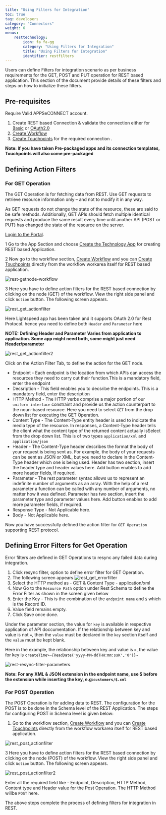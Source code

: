 ```yaml
---
title: "Using Filters for Integration"
toc: true
tag: developers
category: "Connectors"
weight: 6
menus: 
    resttechnology:
        icon: fa fa-gg
        category: "Using Filters for Integration"
        title: "Using Filters for Integration"
        identifier: restfilters
---
```

Users can define Filters for integration scenario as per business requirements for the GET, POST and PUT operation for REST based application. 
This section of the document provide details of these filters and steps on how to initialize these filters.

## Pre-requisites
Require Valid APPSeCONNECT account.  
1) Create REST based Connection & validate the connection either for [Basic](/connectors/BasicAuthentication/) or [OAuth2.0](/connectors/OAuth2.0/)
2) [Create Workflow](/workflow/steps-to-create-your-first-workflow/)  
3) [Create Touchpoints](/getting-started/#steps-to-create-an-organisational-touchpoint) for the required connection  .

**Note: If you have taken Pre-packaged apps and its connection templates, Touchpoints will also come pre-packaged**

## Defining Action Filters 

### For GET Operation

The GET Operation is for fetching data from REST. Use GET requests to retrieve resource information only – and not to modify 
it in any way. 

As GET requests do not change the state of the resource, these are said to be safe methods. Additionally, GET APIs should fetch 
multiple identical requests and produce the same result every time until another API (POST or PUT) 
has changed the state of the resource on the server.

[Login to the Portal](https://docs.appseconnect.com/).

1 Go to the App Section and choose [Create the Technology App](/getting-started/#b-technology-app-creation) for creating REST based Application.

2 Now go to the workflow section, [Create Workflow](/workflow/steps-to-create-your-first-workflow/) and you can [Create Touchpoints](/getting-started/#steps-to-create-an-organisational-touchpoint) directly 
from  the workflow workarea itself for REST based application.

![rest-getnode-workflow](/staticfiles/connectors/media/technology-connector/rest-getnode-workflow.png) 

3 Here you have to define action filters for the REST based connection by clicking on the node (GET) of the workflow. 
  View the right side panel and click `Action` button. The following screen appears. 

![rest_get_actionfilter](/staticfiles/connectors/media/technology-connector/rest_get_actionfilter.png) 

Here Lightspeed app has been taken and it supports OAuth 2.0 for Rest Protocol. hence you need to define both `Header` and `Parameter` here

**NOTE: Defining Header and Parameter Varies from application to application. Some app might need both, some might just need Header/parameter**

![rest_get_actionfilter2](/staticfiles/connectors/media/technology-connector/rest_get_actionfilter2.png) 

Click on the Action Filter Tab, to define the action for the GET node.

* Endpoint - Each endpoint is the location from which APIs can access the resources they need to carry out their function.This is a mandatory field, enter the endpoint 
* Decsription - This field enables you to decsribe the endpoints. This is a mandatory field, enter the description
* HTTP Method - The HTTP verbs comprise a major portion of our `uniform interface` constraint and provide us the action counterpart to the noun-based resource. Here you need to select `GET` from the drop down list 
  for executing the GET Operation.
* Content Type - The Content-Type entity header is used to indicate the media type of the resource. In responses, a Content-Type header tells the client what the 
  content type of the returned content actually isSelect from the drop down list. This is of  two types `application/xml` and `application/json`
* Header - The Content-Type header describes the format the body of your request is being sent as. 
  For example, the body of your requests can be sent as JSON or XML, but you need to declare in the Content-Type header which one is being used.
  Header has two section, insert the header type and header values here. Add button enables to add more header fields, if required. 
* Parameter - The rest parameter syntax allows us to represent an indefinite number of arguments as an array. 
  With the help of a rest parameter a function can be called with any number of arguments, no matter how it was defined.
  Parameter has two section, insert the parameter type and parameter values here. Add button enables to add more parameter fields, if required. 
* Response Type - Not Applicable here. 
* Body - Not Applicable here.

Now you have successfully defined the action filter for `GET Operation` supporting REST protocol.

## Defining Error Filters for Get Operation

Error filters are defined in GET Operations to resync any failed data during integration.

1. Click resync filter, option to define error filter for GET Operation.
2. The following screen appears
![rest_get_errorfilter](/staticfiles/connectors/media/technology-connector/rest_get_errorfilter.png)   
3. Select the HTTP method as - GET & Content Type - application/xml
3. Now Go to the `Resource Path` option under Rest Schema to define the Error Filter as shown in the screen given below
4. Enter the Key - This is the combination of the `endpoint name` and `$` which is the Record ID.
5. Value field remains empty.
6. Click Save once done.

Under the parameter section, the value for `key` is available in respective application of API doccumentation. 
If the relationship between key and value is not `=`, then the `value` must be declared in the `key`
section itself and the `value` must be kept blank.

Here in the example, the relationship between key and value is `>`, the 
value for key is `createTime>~{ReadDate('yyyy-MM-ddTHH:mm:ssK','0')}~`

![rest-resync-filter-parameters](/staticfiles/connectors/media/technology-connector/rest-resync-filter-parameters.png)   

**Note: For any XML & JSON extension in the endpoint name, use $ before the extension while inserting the key, e.g:`customers/$.xml`**

### For POST Operation

The POST Operation is for adding data to REST. The configuration for the POST is to be done in the Schema level of the REST Application. 
The steps for configuring POST in Schema level is given below:

1. Go to the workflow section, [Create Workflow](/workflow/steps-to-create-your-first-workflow/) and you can [Create Touchpoints](/getting-started/#steps-to-create-an-organisational-touchpoint) directly 
from  the workflow workarea itself for REST based application.

![rest_post_actionfilter](/staticfiles/connectors/media/technology-connector/rest_post_actionfilter.png) 

3 Here you have to define action filters for the REST based connection by clicking on the node (POST) of the workflow. 
  View the right side panel and click `Action` button. The following screen appears. 

![rest_post_actionfilter2](/staticfiles/connectors/media/technology-connector/rest_post_actionfilter2.png) 

Enter all the required field like - Endpoint, Description, HTTP Method, Content type and Header value for the Post Operation.
The HTTP Method willbe `POST` here.

The above steps complete the process of defining filters for integration in REST.
















